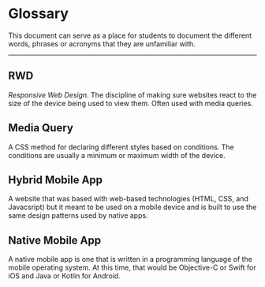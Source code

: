 # Glossary

This document can serve as a place for students to document the different words,
phrases or acronyms that they are unfamiliar with.

---

## RWD

*Responsive Web Design*. The discipline of making sure websites react to the
 size of the device being used to view them. Often used with media queries.

## Media Query

A CSS method for declaring different styles based on conditions. The conditions are
usually a minimum or maximum width of the device.

## Hybrid Mobile App

A website that was based with web-based technologies (HTML, CSS, and Javacsript) but
it meant to be used on a mobile device and is built to use the same design patterns
used by native apps.

## Native Mobile App

A native mobile app is one that is written in a programming language of the mobile
operating system. At this time, that would be Objective-C or Swift for iOS and Java or
Kotlin for Android.
